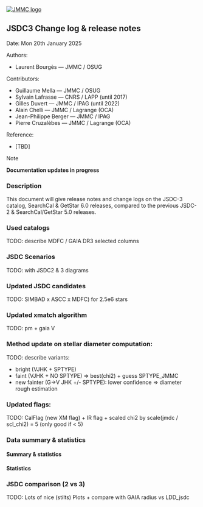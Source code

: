 [![JMMC logo](http://www.jmmc.fr/images/logo.png)](http://www.jmmc.fr)


## JSDC3 Change log & release notes


Date: Mon 20th January 2025

Authors:
- Laurent Bourgès — JMMC / OSUG

Contributors:
- Guillaume Mella — JMMC / OSUG
- Sylvain Lafrasse — CNRS / LAPP (until 2017)
- Gilles Duvert — JMMC / IPAG (until 2022)
- Alain Chelli — JMMC / Lagrange (OCA)
- Jean-Philippe Berger — JMMC / IPAG
- Pierre Cruzalèbes — JMMC / Lagrange (OCA)


Reference:
- [TBD]


> [!NOTE]
> **Documentation updates in progress**



### Description
This document will give release notes and change logs on the JSDC-3 catalog, SearchCal & GetStar 6.0 releases, compared to the previous JSDC-2 & SearchCal/GetStar 5.0 releases.

### Used catalogs

TODO: describe MDFC / GAIA DR3 selected columns


### JSDC Scenarios
TODO: with JSDC2 & 3 diagrams

### Updated JSDC candidates
TODO: SIMBAD x ASCC x MDFC) for 2.5e6 stars

### Updated xmatch algorithm
TODO: pm + gaia V

### Method update on stellar diameter computation:
TODO: describe variants:
  - bright (VJHK + SPTYPE)
  - faint (VJHK + NO SPTYPE) => best(chi2) + guess SPTYPE_JMMC
  - new fainter (G->V JHK +/- SPTYPE): lower confidence => diameter rough estimation

### Updated flags:
TODO: CalFlag (new XM flag) + IR flag + scaled chi2 by scale(jmdc / scl_chi2) = 5 (only good if < 5)

### Data summary & statistics

#### Summary & statistics

#### Statistics

### JSDC comparison (2 vs 3)
TODO: Lots of nice (stilts) Plots + compare with GAIA radius vs LDD_jsdc
